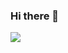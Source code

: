 ### Hi there 👋

<a href="https://github.com/anuraghazra/github-readme-stats">
  <img align="center" src="https://github-readme-stats.vercel.app/api/top-langs/?username=wxmbaci&langs_count=3&hide_title=true&hide_border=true" />
</a>
